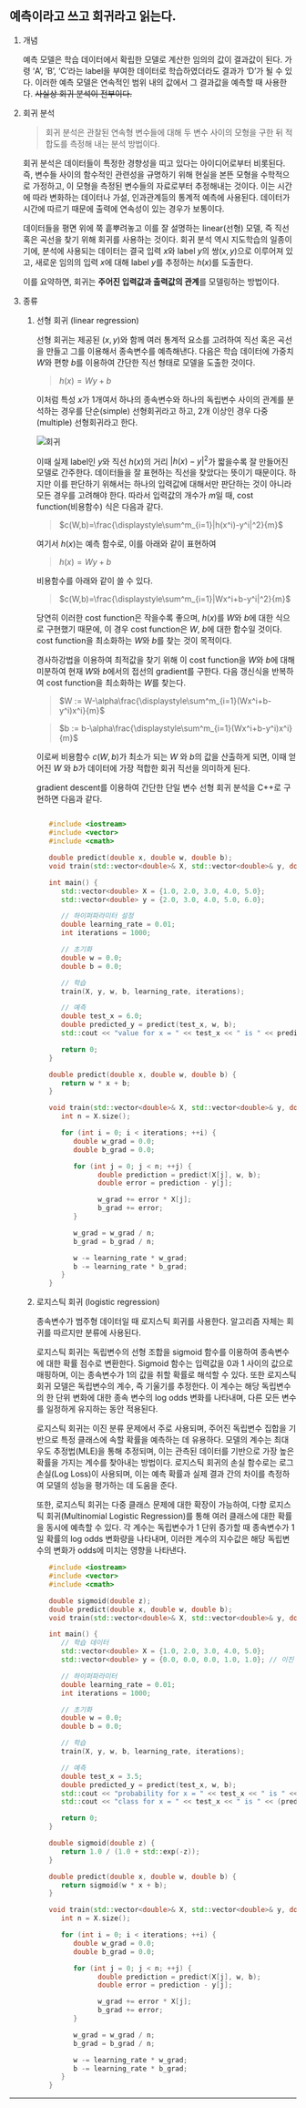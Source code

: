 ## 예측이라고 쓰고 회귀라고 읽는다.

1. 개념

   예측 모델은 학습 데이터에서 확립한 모델로 계산한 임의의 값이 결과값이 된다. 가령 ‘A’, ‘B’, ‘C’라는 label을 부여한 데이터로 학습하였더라도 결과가 ‘D’가 될 수 있다. 이러한 예측 모델은 연속적인 범위 내의 값에서 그 결과값을 예측할 때 사용한다. ~~사실상 회귀 분석이 전부이다.~~

2. 회귀 분석

   > 회귀 분석은 관찰된 연속형 변수들에 대해 두 변수 사이의 모형을 구한 뒤 적합도를 측정해 내는 분석 방법이다.

   회귀 분석은 데이터들이 특정한 경향성을 띠고 있다는 아이디어로부터 비롯된다. 즉, 변수들 사이의 함수적인 관련성을 규명하기 위해 현실을 본뜬 모형을 수학적으로 가정하고, 이 모형을 측정된 변수들의 자료로부터 추정해내는 것이다. 이는 시간에 따라 변화하는 데이터나 가설, 인과관계등의 통계적 예측에 사용된다. 데이터가 시간에 따르기 때문에 출력에 연속성이 있는 경우가 보통이다.

   데이터들을 평면 위에 쭉 흩뿌려놓고 이를 잘 설명하는 linear(선형) 모델, 즉 직선 혹은 곡선을 찾기 위해 회귀를 사용하는 것이다. 회귀 분석 역시 지도학습의 일종이기에, 분석에 사용되는 데이터는 결국 입력 $x$와 label $y$의 쌍$(x, y)$으로 이루어져 있고, 새로운 임의의 입력 $x$에 대해 label $y$를 추정하는 $h(x)$를 도출한다.

   이를 요약하면, 회귀는 **주어진 입력값과 출력값의 관계**를 모델링하는 방법이다.

3. 종류

   1. 선형 회귀 (linear regression)

      선형 회귀는 제공된 $(x, y)$와 함께 여러 통계적 요소를 고려하여 직선 혹은 곡선을 만들고 그를 이용해서 종속변수를 예측해낸다. 다음은 학습 데이터에 가중치 $W$와 편향 $b$를 이용하여 간단한 직선 형태로 모델을 도출한 것이다.

      > $h(x) = Wy + b$

      이처럼 특성 $x$가 1개여서 하나의 종속변수와 하나의 독립변수 사이의 관계를 분석하는 경우를 단순(simple) 선형회귀라고 하고, 2개 이상인 경우 다중(multiple) 선형회귀라고 한다.

      ![회귀](https://github.com/user-attachments/assets/0ab06dbc-f460-4d6f-ac0f-1e2b1a2d2a01)

      이때 실제 label인 $y$와 직선 $h(x)$의 거리 $|h(x)-y|^2$가 짧을수록 잘 만들어진 모델로 간주한다. 데이터들을 잘 표현하는 직선을 찾았다는 뜻이기 때문이다. 하지만 이를 판단하기 위해서는 하나의 입력값에 대해서만 판단하는 것이 아니라 모든 경우를 고려해야 한다. 따라서 입력값의 개수가 $m$일 때, cost function(비용함수) 식은 다음과 같다.

      > $c(W,b)=\frac{\displaystyle\sum^m_{i=1}|h(x^i)-y^i|^2}{m}$

      여기서 $h(x)$는 예측 함수로, 이를 아래와 같이 표현하여

      > $h(x) = Wy + b$

      비용함수를 아래와 같이 쓸 수 있다.

      > $c(W,b)=\frac{\displaystyle\sum^m_{i=1}|Wx^i+b-y^i|^2}{m}$

      당연히 이러한 cost function은 작을수록 좋으며, $h(x)$를 $W$와 $b$에 대한 식으로 구현했기 때문에, 이 경우 cost function은 $W$, $b$에 대한 함수일 것이다. cost function을 최소화하는 $W$와 $b$를 찾는 것이 목적이다.

      경사하강법을 이용하여 최적값을 찾기 위해 이 cost function을 $W$와 $b$에 대해 미분하여 현재 $W$와 $b$에서의 접선의 gradient를 구한다. 다음 갱신식을 반복하여 cost function을 최소화하는 $W$를 찾는다.

      > $W := W-\alpha\frac{\displaystyle\sum^m_{i=1}(Wx^i+b-y^i)x^i}{m}$

      > $b := b-\alpha\frac{\displaystyle\sum^m_{i=1}(Wx^i+b-y^i)x^i}{m}$

      이로써 비용함수 $c(W, b)$가 최소가 되는 $W$ 와 $b$의 값을 산출하게 되면, 이때 얻어진 $W$ 와 $b$가 데이터에 가장 적합한 회귀 직선을 의미하게 된다.

      gradient descent를 이용하여 간단한 단일 변수 선형 회귀 분석을 C++로 구현하면 다음과 같다.

      ```cpp

         #include <iostream>
         #include <vector>
         #include <cmath>

         double predict(double x, double w, double b);
         void train(std::vector<double>& X, std::vector<double>& y, double& w, double& b, double learning_rate, int iterations);

         int main() {
            std::vector<double> X = {1.0, 2.0, 3.0, 4.0, 5.0};
            std::vector<double> y = {2.0, 3.0, 4.0, 5.0, 6.0};

            // 하이퍼파라미터 설정
            double learning_rate = 0.01;
            int iterations = 1000;

            // 초기화
            double w = 0.0;
            double b = 0.0;

            // 학습
            train(X, y, w, b, learning_rate, iterations);

            // 예측
            double test_x = 6.0;
            double predicted_y = predict(test_x, w, b);
            std::cout << "value for x = " << test_x << " is " << predicted_y << std::endl;

            return 0;
         }

         double predict(double x, double w, double b) {
            return w * x + b;
         }

         void train(std::vector<double>& X, std::vector<double>& y, double& w,double& b, double learning_rate, int iterations) {
            int n = X.size();

            for (int i = 0; i < iterations; ++i) {
               double w_grad = 0.0;
               double b_grad = 0.0;

               for (int j = 0; j < n; ++j) {
                     double prediction = predict(X[j], w, b);
                     double error = prediction - y[j];

                     w_grad += error * X[j];
                     b_grad += error;
               }

               w_grad = w_grad / n;
               b_grad = b_grad / n;

               w -= learning_rate * w_grad;
               b -= learning_rate * b_grad;
            }
         }


      ```

   2. 로지스틱 회귀 (logistic regression)

      종속변수가 범주형 데이터일 때 로지스틱 회귀를 사용한다. 알고리즘 자체는 회귀를 따르지만 분류에 사용된다.

      로지스틱 회귀는 독립변수의 선형 조합을 sigmoid 함수를 이용하여 종속변수에 대한 확률 점수로 변환한다. Sigmoid 함수는 입력값을 0과 1 사이의 값으로 매핑하며, 이는 종속변수가 1의 값을 취할 확률로 해석할 수 있다. 또한 로지스틱 회귀 모델은 독립변수의 계수, 즉 기울기를 추정한다. 이 계수는 해당 독립변수의 한 단위 변화에 대한 종속 변수의 log odds 변화를 나타내며, 다른 모든 변수를 일정하게 유지하는 동안 적용된다.

      로지스틱 회귀는 이진 분류 문제에서 주로 사용되며, 주어진 독립변수 집합을 기반으로 특정 클래스에 속할 확률을 예측하는 데 유용하다. 모델의 계수는 최대 우도 추정법(MLE)을 통해 추정되며, 이는 관측된 데이터를 기반으로 가장 높은 확률을 가지는 계수를 찾아내는 방법이다. 로지스틱 회귀의 손실 함수로는 로그 손실(Log Loss)이 사용되며, 이는 예측 확률과 실제 결과 간의 차이를 측정하여 모델의 성능을 평가하는 데 도움을 준다.

      또한, 로지스틱 회귀는 다중 클래스 문제에 대한 확장이 가능하여, 다항 로지스틱 회귀(Multinomial Logistic Regression)를 통해 여러 클래스에 대한 확률을 동시에 예측할 수 있다. 각 계수는 독립변수가 1 단위 증가할 때 종속변수가 1일 확률의 log odds 변화량을 나타내며, 이러한 계수의 지수값은 해당 독립변수의 변화가 odds에 미치는 영향을 나타낸다.

      ```cpp
         #include <iostream>
         #include <vector>
         #include <cmath>

         double sigmoid(double z);
         double predict(double x, double w, double b);
         void train(std::vector<double>& X, std::vector<double>& y, double& w, double& b, double learning_rate, int iterations);

         int main() {
            // 학습 데이터
            std::vector<double> X = {1.0, 2.0, 3.0, 4.0, 5.0};
            std::vector<double> y = {0.0, 0.0, 0.0, 1.0, 1.0}; // 이진 분류 문제

            // 하이퍼파라미터
            double learning_rate = 0.01;
            int iterations = 1000;

            // 초기화
            double w = 0.0;
            double b = 0.0;

            // 학습
            train(X, y, w, b, learning_rate, iterations);

            // 예측
            double test_x = 3.5;
            double predicted_y = predict(test_x, w, b);
            std::cout << "probability for x = " << test_x << " is " << predicted_y << std::endl;
            std::cout << "class for x = " << test_x << " is " << (predicted_y >= 0.5 ? 1 : 0) << std::endl;

            return 0;
         }

         double sigmoid(double z) {
            return 1.0 / (1.0 + std::exp(-z));
         }

         double predict(double x, double w, double b) {
            return sigmoid(w * x + b);
         }

         void train(std::vector<double>& X, std::vector<double>& y, double& w, double& b, double learning_rate, int iterations) {
            int n = X.size();

            for (int i = 0; i < iterations; ++i) {
               double w_grad = 0.0;
               double b_grad = 0.0;

               for (int j = 0; j < n; ++j) {
                     double prediction = predict(X[j], w, b);
                     double error = prediction - y[j];

                     w_grad += error * X[j];
                     b_grad += error;
               }

               w_grad = w_grad / n;
               b_grad = b_grad / n;

               w -= learning_rate * w_grad;
               b -= learning_rate * b_grad;
            }
         }

      ```

---
